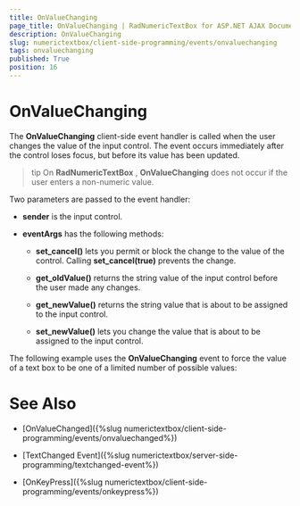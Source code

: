 ```yaml
---
title: OnValueChanging
page_title: OnValueChanging | RadNumericTextBox for ASP.NET AJAX Documentation
description: OnValueChanging
slug: numerictextbox/client-side-programming/events/onvaluechanging
tags: onvaluechanging
published: True
position: 16
---
```


# OnValueChanging



The **OnValueChanging** client-side event handler is called when the user changes the value of the input control. The event occurs immediately after the control loses focus, but before its value has been updated.

>tip On **RadNumericTextBox** , **OnValueChanging** does not occur if the user enters a non-numeric value.
>


Two parameters are passed to the event handler:

* **sender** is the input control.

* **eventArgs** has the following methods:

	* **set_cancel()** lets you permit or block the change to the value of the control. Calling **set_cancel(true)** prevents the change.

	* **get_oldValue()** returns the string value of the input control before the user made any changes.

	* **get_newValue()** returns the string value that is about to be assigned to the input control.

	* **set_newValue()** lets you change the value that is about to be assigned to the input control.

The following example uses the **OnValueChanging** event to force the value of a text box to be one of a limited number of possible values:





# See Also

 * [OnValueChanged]({%slug numerictextbox/client-side-programming/events/onvaluechanged%})

 * [TextChanged Event]({%slug numerictextbox/server-side-programming/textchanged-event%})

 * [OnKeyPress]({%slug numerictextbox/client-side-programming/events/onkeypress%})
